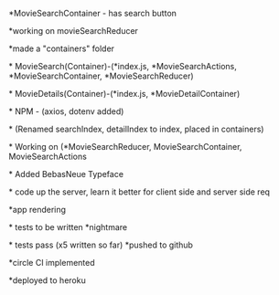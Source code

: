 \*MovieSearchContainer - has search button

\*working on movieSearchReducer

\*made a "containers" folder 

\* MovieSearch(Container)-(*index.js,  *MovieSearchActions, *MovieSearchContainer, *MovieSearchReducer)

\* MovieDetails(Container)-(*index.js, *MovieDetailContainer)

\* NPM - (axios, dotenv added)

\* (Renamed searchIndex, detailIndex to index, placed in containers)

\* Working on (*MovieSearchReducer, MovieSearchContainer, MovieSearchActions

\* Added BebasNeue Typeface

\* code up the server, learn it better for client side and server side req

\*app rendering

\* tests to be written *nightmare

\* tests pass (x5 written so far)
\*pushed to github

\*circle CI implemented
    
\*deployed to heroku 
